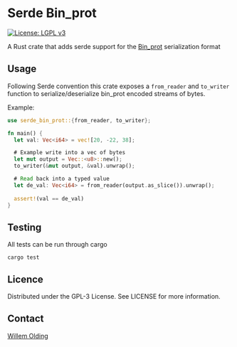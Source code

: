# Serde Bin_prot

[![License: LGPL v3](https://img.shields.io/badge/License-LGPL%20v3-blue.svg)](http://www.gnu.org/licenses/lgpl-3.0)

A Rust crate that adds serde support for the [Bin_prot](https://github.com/janestreet/bin_prot) serialization format

## Usage

Following Serde convention this crate exposes a `from_reader` and `to_writer` function to serialize/deserialize bin_prot encoded streams of bytes.

Example:

```rust
use serde_bin_prot::{from_reader, to_writer};

fn main() {
  let val: Vec<i64> = vec![20, -22, 38];

  # Example write into a vec of bytes
  let mut output = Vec::<u8>::new();
  to_writer(&mut output, &val).unwrap();

  # Read back into a typed value
  let de_val: Vec<i64> = from_reader(output.as_slice()).unwrap();
  
  assert!(val == de_val)
}

```

## Testing

All tests can be run through cargo

```
cargo test
```

## Licence

Distributed under the GPL-3 License. See LICENSE for more information.

## Contact

[Willem Olding](willem@chainsafe.io)
